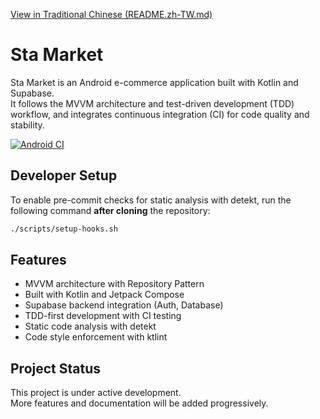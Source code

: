 [View in Traditional Chinese (README.zh-TW.md)](./README.zh-TW.md)

# Sta Market
Sta Market is an Android e-commerce application built with Kotlin and Supabase.  
It follows the MVVM architecture and test-driven development (TDD) workflow, and integrates
continuous integration (CI) for code quality and stability.

[![Android CI](https://github.com/yii016999/android-sta-market/actions/workflows/android-ci.yml/badge.svg)](https://github.com/yii016999/sta-market/actions)

## Developer Setup
To enable pre-commit checks for static analysis with detekt, run the following command **after cloning** the repository:

```bash
./scripts/setup-hooks.sh
```

## Features
- MVVM architecture with Repository Pattern
- Built with Kotlin and Jetpack Compose
- Supabase backend integration (Auth, Database)
- TDD-first development with CI testing
- Static code analysis with detekt
- Code style enforcement with ktlint

## Project Status
This project is under active development.  
More features and documentation will be added progressively.